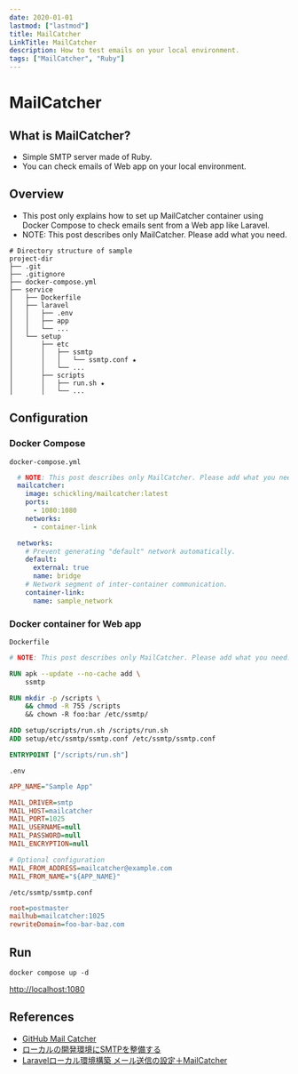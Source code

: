 ```yaml
---
date: 2020-01-01
lastmod: ["lastmod"]
title: MailCatcher
LinkTitle: MailCatcher
description: How to test emails on your local environment.
tags: ["MailCatcher", "Ruby"]
---
```


# MailCatcher

## What is MailCatcher?
- Simple SMTP server made of Ruby.
- You can check emails of Web app on your local environment.

## Overview
- This post only explains how to set up MailCatcher container using Docker Compose to check emails sent from a Web app like Laravel.
- NOTE: This post describes only MailCatcher. Please add what you need.
```text
# Directory structure of sample
project-dir
├── .git
├── .gitignore
├── docker-compose.yml
├── service
│   ├── Dockerfile
│   ├── laravel
│   │   ├── .env
│   │   ├── app
│   │   └── ...
│   └── setup
│       ├── etc
│       │   ├── ssmtp
│       │   │   └── ssmtp.conf ★
│       │   └── ...
│       ├── scripts
│       │   ├── run.sh ★
│       │   └── ...
```

## Configuration

### Docker Compose

`docker-compose.yml`
```yml
  # NOTE: This post describes only MailCatcher. Please add what you need.
  mailcatcher:
    image: schickling/mailcatcher:latest
    ports:
      - 1080:1080
    networks:
      - container-link

  networks:
    # Prevent generating "default" network automatically.
    default:
      external: true
      name: bridge
    # Network segment of inter-container communication.
    container-link:
      name: sample_network
```

### Docker container for Web app

`Dockerfile`
```dockerfile
# NOTE: This post describes only MailCatcher. Please add what you need.

RUN apk --update --no-cache add \
    ssmtp

RUN mkdir -p /scripts \
    && chmod -R 755 /scripts
    && chown -R foo:bar /etc/ssmtp/

ADD setup/scripts/run.sh /scripts/run.sh
ADD setup/etc/ssmtp/ssmtp.conf /etc/ssmtp/ssmtp.conf

ENTRYPOINT ["/scripts/run.sh"]
```

`.env`
```ini
APP_NAME="Sample App"

MAIL_DRIVER=smtp
MAIL_HOST=mailcatcher
MAIL_PORT=1025
MAIL_USERNAME=null
MAIL_PASSWORD=null
MAIL_ENCRYPTION=null

# Optional configuration
MAIL_FROM_ADDRESS=mailcatcher@example.com
MAIL_FROM_NAME="${APP_NAME}"
```

`/etc/ssmtp/ssmtp.conf`
```ini
root=postmaster
mailhub=mailcatcher:1025
rewriteDomain=foo-bar-baz.com
```



## Run

```shell
docker compose up -d
```
[http://localhost:1080](http://localhost:1080)


## References
* [GitHub Mail Catcher](https://github.com/sj26/mailcatcher)
* [ローカルの開発環境にSMTPを整備する](https://qiita.com/reflet/items/6e7c8d7850ff9cdb5d92)
* [Laravelローカル環境構築 メール送信の設定＋MailCatcher](https://laraweb.net/environment/8894/)